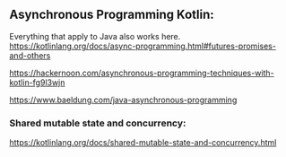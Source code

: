 ## Asynchronous Programming Kotlin:
Everything that apply to Java also works here.
https://kotlinlang.org/docs/async-programming.html#futures-promises-and-others

https://hackernoon.com/asynchronous-programming-techniques-with-kotlin-fg9l3wjn

https://www.baeldung.com/java-asynchronous-programming

### Shared mutable state and concurrency:
https://kotlinlang.org/docs/shared-mutable-state-and-concurrency.html